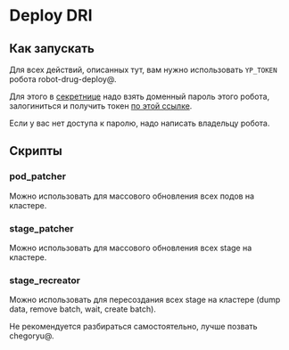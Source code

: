 # Deploy DRI

## Как запускать

Для всех действий, описанных тут, вам нужно использовать `YP_TOKEN` робота robot-drug-deploy@.

Для этого в [секретнице](https://yav.yandex-team.ru) надо взять доменный пароль этого робота, залогиниться и получить токен [по этой ссылке](https://oauth.yandex-team.ru/authorize?response_type=token&client_id=f8446f826a6f4fd581bf0636849fdcd7).

Если у вас нет доступа к паролю, надо написать владельцу робота.

## Скрипты

### pod_patcher

Можно использовать для массового обновления всех подов на кластере.

### stage_patcher

Можно использовать для массового обновления всех stage на кластере.

### stage_recreator

Можно использовать для пересоздания всех stage на кластере (dump data, remove batch, wait, create batch).

Не рекомендуется разбираться самостоятельно, лучше позвать chegoryu@.

